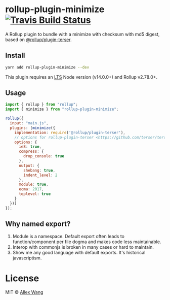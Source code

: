 # rollup-plugin-minimize [![Travis Build Status][travis-img]][travis]

[travis-img]: https://travis-ci.org/allex/rollup-plugin-minimize.svg
[travis]: https://travis-ci.org/allex/rollup-plugin-minimize

A Rollup plugin to bundle with a minimize with checksum with md5 digest, based on [@rollup/plugin-terser](https://github.com/rollup/plugins/tree/master/packages/terser).

## Install

```sh
yarn add rollup-plugin-minimize --dev
```

This plugin requires an [LTS](https://github.com/nodejs/Release) Node version (v14.0.0+) and Rollup v2.78.0+.

## Usage

```js
import { rollup } from "rollup";
import { minimize } from "rollup-plugin-minimize";

rollup({
  input: "main.js",
  plugins: [minimize({
    implementation: require('@rollup/plugin-terser'),
    // options for rollup-plugin-terser <https://github.com/terser/terser>
    options: {
      ie8: true,
      compress: {
        drop_console: true
      },
      output: {
        shebang: true,
        indent_level: 2
      },
      module: true,
      ecma: 2017,
      toplevel: true
    }
  })]
});
```

## Why named export?

1. Module is a namespace. Default export often leads to function/component per file dogma and makes code less maintainable.
2. Interop with commonjs is broken in many cases or hard to maintain.
3. Show me any good language with default exports. It's historical javascriptism.

# License

MIT © [Allex Wang](http://iallex.com)
